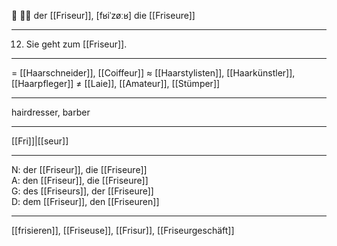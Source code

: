 🔵 👨‍💇 der [[Friseur]], [fʁiˈzøːʁ]
die [[Friseure]]

---
12. Sie geht zum [[Friseur]].  


---
= [[Haarschneider]], [[Coiffeur]]
≈ [[Haarstylisten]], [[Haarkünstler]], [[Haarpfleger]]
≠ [[Laie]], [[Amateur]], [[Stümper]]

---
hairdresser, barber

---
[[Fri]]|[[seur]]

---
N: der [[Friseur]], die [[Friseure]]  
A: den [[Friseur]], die [[Friseure]]  
G: des [[Friseurs]], der [[Friseure]]  
D: dem [[Friseur]], den [[Friseuren]] 

---
[[frisieren]], [[Friseuse]], [[Frisur]], [[Friseurgeschäft]]